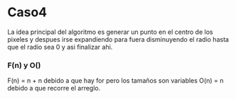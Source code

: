 # Caso4
La idea principal del algoritmo es generar un punto en el centro de los pixeles y despues irse expandiendo para fuera disminuyendo el radio hasta que el radio sea 0 y asi finalizar ahi.

### F(n) y O()
F(n) = n + n debido a que hay for pero los tamaños son variables
O(n) = n  debido a que recorre el arreglo.
